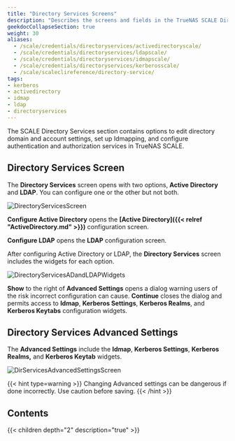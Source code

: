 ```yaml
---
title: "Directory Services Screens"
description: "Describes the screens and fields in the TrueNAS SCALE Directory Services section."
geekdocCollapseSection: true
weight: 30
aliases:
  - /scale/credentials/directoryservices/activedirectoryscale/
  - /scale/credentials/directoryservices/ldapscale/
  - /scale/credentials/directoryservices/idmapscale/
  - /scale/credentials/directoryservices/kerberosscale/
  - /scale/scaleclireference/directory-service/
tags:
- kerberos
- activedirectory
- idmap
- ldap
- directoryservices
---
```


The SCALE Directory Services section contains options to edit directory domain and account settings, set up Idmapping, and configure authentication and authorization services in TrueNAS SCALE.

## Directory Services Screen

The **Directory Services** screen opens with two options, **Active Directory** and **LDAP**. You can configure one or the other but not both.

![DirectoryServicesScreen](/images/SCALE/Credentials/DirectoryServicesScreen.png "Directory Services")

**Configure Active Directory** opens the **[Active Directory]({{< relref "ActiveDirectory.md" >}})** configuration screen.

**Configure LDAP** opens the **LDAP** configuration screen.

After configuring Active Directory or LDAP, the **Directory Services** screen includes the widgets for each option.

![DirectoryServicesADandLDAPWidgets](/images/SCALE/Credentials/DirectoryServicesADandLDAPWidgets.png "Directory Services with Widgets")

**Show** to the right of **Advanced Settings** opens a dialog warning users of the risk incorrect configuration can cause.
**Continue** closes the dialog and permits access to **Idmap**, **Kerberos Settings**, **Kerberos Realms**, and **Kerberos Keytabs** configuration widgets.

## Directory Services Advanced Settings 
The **Advanced Settings** include the **Idmap**, **Kerberos Settings**, **Kerberos Realms,** and **Kerberos Keytab** widgets.

![DirServicesAdvancedSettingsScreen](/images/SCALE/Credentials/DirServicesAdvancedSettingsScreen.png "Directory Services Advanced Settings")

{{< hint type=warning >}}
Changing Advanced settings can be dangerous if done incorrectly. Use caution before saving.
{{< /hint >}}

## Contents

{{< children depth="2" description="true" >}}
